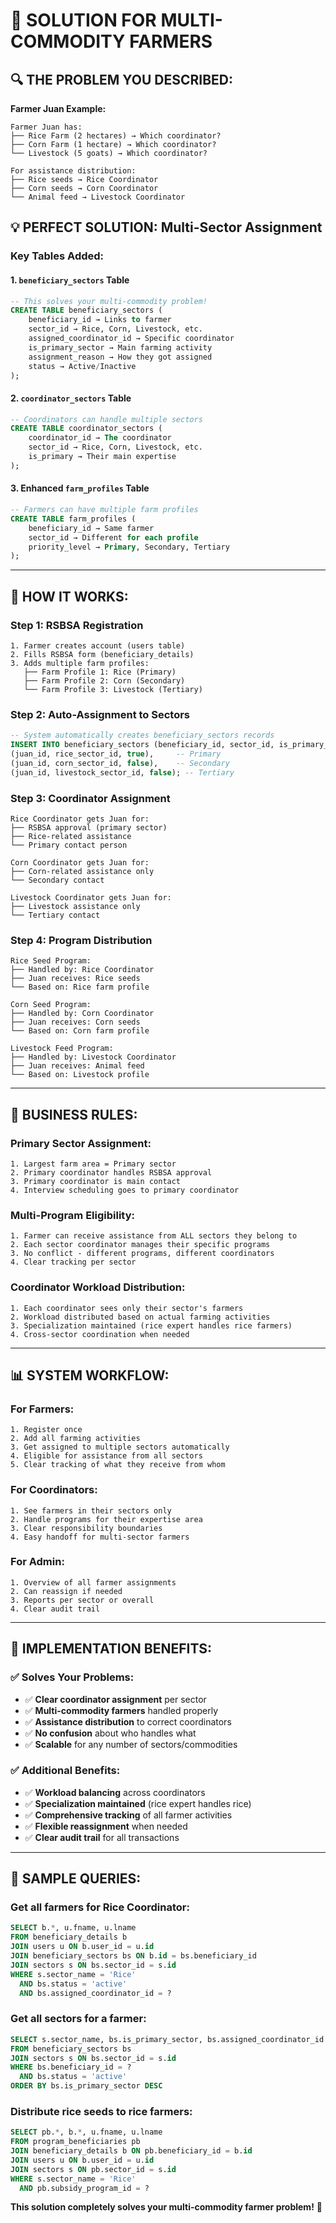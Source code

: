 # 🎯 **SOLUTION FOR MULTI-COMMODITY FARMERS**

## 🔍 **THE PROBLEM YOU DESCRIBED:**

**Farmer Juan Example:**
```
Farmer Juan has:
├── Rice Farm (2 hectares) → Which coordinator?
├── Corn Farm (1 hectare) → Which coordinator?  
└── Livestock (5 goats) → Which coordinator?

For assistance distribution:
├── Rice seeds → Rice Coordinator
├── Corn seeds → Corn Coordinator
└── Animal feed → Livestock Coordinator
```

## 💡 **PERFECT SOLUTION: Multi-Sector Assignment**

### **Key Tables Added:**

#### **1. `beneficiary_sectors` Table**
```sql
-- This solves your multi-commodity problem!
CREATE TABLE beneficiary_sectors (
    beneficiary_id → Links to farmer
    sector_id → Rice, Corn, Livestock, etc.
    assigned_coordinator_id → Specific coordinator
    is_primary_sector → Main farming activity
    assignment_reason → How they got assigned
    status → Active/Inactive
);
```

#### **2. `coordinator_sectors` Table**
```sql
-- Coordinators can handle multiple sectors
CREATE TABLE coordinator_sectors (
    coordinator_id → The coordinator
    sector_id → Rice, Corn, Livestock, etc.
    is_primary → Their main expertise
);
```

#### **3. Enhanced `farm_profiles` Table**
```sql
-- Farmers can have multiple farm profiles
CREATE TABLE farm_profiles (
    beneficiary_id → Same farmer
    sector_id → Different for each profile
    priority_level → Primary, Secondary, Tertiary
);
```

---

## 🔄 **HOW IT WORKS:**

### **Step 1: RSBSA Registration**
```
1. Farmer creates account (users table)
2. Fills RSBSA form (beneficiary_details)
3. Adds multiple farm profiles:
   ├── Farm Profile 1: Rice (Primary)
   ├── Farm Profile 2: Corn (Secondary)  
   └── Farm Profile 3: Livestock (Tertiary)
```

### **Step 2: Auto-Assignment to Sectors**
```sql
-- System automatically creates beneficiary_sectors records
INSERT INTO beneficiary_sectors (beneficiary_id, sector_id, is_primary_sector) VALUES
(juan_id, rice_sector_id, true),     -- Primary
(juan_id, corn_sector_id, false),    -- Secondary
(juan_id, livestock_sector_id, false); -- Tertiary
```

### **Step 3: Coordinator Assignment**
```
Rice Coordinator gets Juan for:
├── RSBSA approval (primary sector)
├── Rice-related assistance
└── Primary contact person

Corn Coordinator gets Juan for:
├── Corn-related assistance only
└── Secondary contact

Livestock Coordinator gets Juan for:
├── Livestock assistance only
└── Tertiary contact
```

### **Step 4: Program Distribution**
```
Rice Seed Program:
├── Handled by: Rice Coordinator
├── Juan receives: Rice seeds
└── Based on: Rice farm profile

Corn Seed Program:
├── Handled by: Corn Coordinator  
├── Juan receives: Corn seeds
└── Based on: Corn farm profile

Livestock Feed Program:
├── Handled by: Livestock Coordinator
├── Juan receives: Animal feed
└── Based on: Livestock profile
```

---

## 🎯 **BUSINESS RULES:**

### **Primary Sector Assignment:**
```
1. Largest farm area = Primary sector
2. Primary coordinator handles RSBSA approval
3. Primary coordinator is main contact
4. Interview scheduling goes to primary coordinator
```

### **Multi-Program Eligibility:**
```
1. Farmer can receive assistance from ALL sectors they belong to
2. Each sector coordinator manages their specific programs
3. No conflict - different programs, different coordinators
4. Clear tracking per sector
```

### **Coordinator Workload Distribution:**
```
1. Each coordinator sees only their sector's farmers
2. Workload distributed based on actual farming activities
3. Specialization maintained (rice expert handles rice farmers)
4. Cross-sector coordination when needed
```

---

## 📊 **SYSTEM WORKFLOW:**

### **For Farmers:**
```
1. Register once
2. Add all farming activities
3. Get assigned to multiple sectors automatically
4. Eligible for assistance from all sectors
5. Clear tracking of what they receive from whom
```

### **For Coordinators:**
```
1. See farmers in their sectors only
2. Handle programs for their expertise area
3. Clear responsibility boundaries
4. Easy handoff for multi-sector farmers
```

### **For Admin:**
```
1. Overview of all farmer assignments
2. Can reassign if needed
3. Reports per sector or overall
4. Clear audit trail
```

---

## 🚀 **IMPLEMENTATION BENEFITS:**

### **✅ Solves Your Problems:**
- ✅ **Clear coordinator assignment** per sector
- ✅ **Multi-commodity farmers** handled properly
- ✅ **Assistance distribution** to correct coordinators
- ✅ **No confusion** about who handles what
- ✅ **Scalable** for any number of sectors/commodities

### **✅ Additional Benefits:**
- ✅ **Workload balancing** across coordinators
- ✅ **Specialization maintained** (rice expert handles rice)
- ✅ **Comprehensive tracking** of all farmer activities
- ✅ **Flexible reassignment** when needed
- ✅ **Clear audit trail** for all transactions

---

## 🔧 **SAMPLE QUERIES:**

### **Get all farmers for Rice Coordinator:**
```sql
SELECT b.*, u.fname, u.lname 
FROM beneficiary_details b
JOIN users u ON b.user_id = u.id
JOIN beneficiary_sectors bs ON b.id = bs.beneficiary_id
JOIN sectors s ON bs.sector_id = s.id
WHERE s.sector_name = 'Rice' 
  AND bs.status = 'active'
  AND bs.assigned_coordinator_id = ?
```

### **Get all sectors for a farmer:**
```sql
SELECT s.sector_name, bs.is_primary_sector, bs.assigned_coordinator_id
FROM beneficiary_sectors bs
JOIN sectors s ON bs.sector_id = s.id
WHERE bs.beneficiary_id = ? 
  AND bs.status = 'active'
ORDER BY bs.is_primary_sector DESC
```

### **Distribute rice seeds to rice farmers:**
```sql
SELECT pb.*, b.*, u.fname, u.lname
FROM program_beneficiaries pb
JOIN beneficiary_details b ON pb.beneficiary_id = b.id
JOIN users u ON b.user_id = u.id
JOIN sectors s ON pb.sector_id = s.id
WHERE s.sector_name = 'Rice'
  AND pb.subsidy_program_id = ?
```

**This solution completely solves your multi-commodity farmer problem!** 🎉